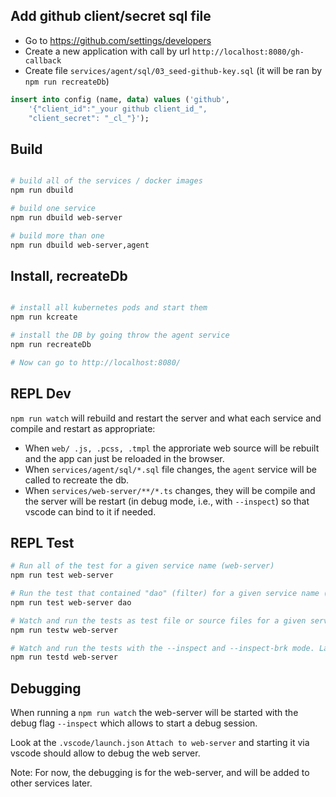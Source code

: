 ## Add github client/secret sql file

- Go to https://github.com/settings/developers
- Create a new application with call by url `http://localhost:8080/gh-callback`
- Create file `services/agent/sql/03_seed-github-key.sql` (it will be ran by `npm run recreateDb`)

```sql
insert into config (name, data) values ('github', 
	'{"client_id":"_your github client_id_", 
	"client_secret": "_cl_"}');
```

## Build

```sh

# build all of the services / docker images
npm run dbuild

# build one service
npm run dbuild web-server

# build more than one
npm run dbuild web-server,agent
```

## Install, recreateDb

```sh

# install all kubernetes pods and start them
npm run kcreate

# install the DB by going throw the agent service
npm run recreateDb

# Now can go to http://localhost:8080/
```

## REPL Dev

`npm run watch` will rebuild and restart the server and what each service and compile and restart as appropriate: 
- When `web/ .js, .pcss, .tmpl` the approriate web source will be rebuilt and the app can just be reloaded in the browser. 
- When `services/agent/sql/*.sql` file changes, the `agent` service will be called to recreate the db. 
- When `services/web-server/**/*.ts` changes, they will be compile and the server will be restart (in debug mode, i.e., with `--inspect`) so that vscode can bind to it if needed. 

## REPL Test

```sh
# Run all of the test for a given service name (web-server)
npm run test web-server

# Run the test that contained "dao" (filter) for a given service name (web-server) (using mocha -g)
npm run test web-server dao

# Watch and run the tests as test file or source files for a given service get updated (support filter as well)
npm run testw web-server

# Watch and run the tests with the --inspect and --inspect-brk mode. Launch VSCode debug session to start test with. 
npm run testd web-server
```


## Debugging


When running a `npm run watch` the web-server will be started with the debug flag `--inspect` which allows to start a debug session. 


Look at the `.vscode/launch.json` `Attach to web-server` and starting it via vscode should allow to debug the web server. 


Note: For now, the debugging is for the web-server, and will be added to other services later. 
